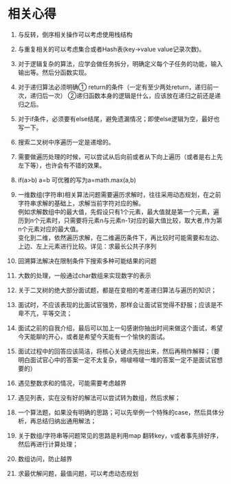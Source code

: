 ﻿# 相关心得

1. 与反转，倒序相关操作可以考虑使用栈结构

2. 与重复相关的可以考虑集合或者Hash表(key->value value记录次数)。

3. 对于逻辑复杂的算法，应学会做任务拆分，明确定义每个子任务的功能，输入输出等。然后分函数实现。

4. 对于递归算法必须明确① return的条件（一定有至少两处return，递归前一次，递归后一次）  ②递归函数本身的逻辑是什么，应该放在递归之前还是递归之后。

5. 对于if条件，必须要有else结尾，避免遗漏情况；即使else逻辑为空，最好也写一下。

6. 搜索二叉树中序遍历一定是递增的。

7. 需要做遍历处理的时候，可以尝试从后向前或者从下向上遍历（或者是右上先左下等），也许会有不错的效果。

8. if(a>b) a=b 可优雅的写为a=math.max(a,b)

9. 一维数组(字符串)相关算法问题需要遍历求解时，往往采用动态规划，在之前字符串求解的基础上，求解当前字符对应的解。<br>
例如求解数组中的最大值，先假设只有1个元素，最大值就是第一个元素，遍历到n个元素时，只需要将元素n与元素n-1对应的最大值比较，取大者,作为第n个元素对应的最大值。<br>
变化到二维，依然遍历求解，在二维遍历条件下，再比较时可能需要和左边、上边、左上元素进行比较。详见：求最长公共子序列

10. 回溯算法解决在限制条件下搜索多种可能结果的问题

11. 大数的处理，一般通过char数组来实现数字的表示

12. 关于二叉树的绝大部分面试题，都是在变相的考差递归算法与遍历的知识；

13. 面试时，不应该表现的比面试官强势，那样会让面试官觉得不舒服；应该是不卑不亢，平等交流；

14. 面试之前的自我介绍，最后可以加上一句感谢你抽出时间来做这个面试，希望今天能聊的开心，或者是希望今天能有一个愉快的面试。

15. 面试过程中的回答应该简洁，将核心关键点先抛出来，然后再稍作解释；（要明白面试官心中的答案一定不太复杂，嘚啵嘚啵一堆的答案一定不是面试官想要的）

16. 遇见整数求和的情况，可能需要考虑越界

17. 遇见列表，实在没有好的解法可以尝试转为数组，然后求解；

18. 一个算法题，如果没有明确的思路；可以先举例一个特殊的case，然后具体分析，再总结归纳出通用解法；

19. 关于数组/字符串等问题常见的思路是利用map 翻转key，v或者事先排好序，然后再进行计算处理；

20. 数组访问，防止越界

21. 求最优解问题，最值问题，可以考虑动态规划